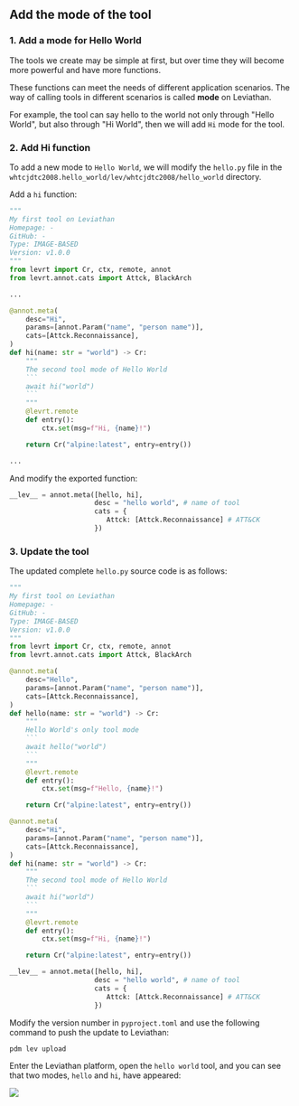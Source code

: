 ## Add the mode of the tool

### 1. Add a mode for Hello World

The tools we create may be simple at first, but over time they will become more powerful and have more functions.

These functions can meet the needs of different application scenarios. The way of calling tools in different scenarios is called **mode** on Leviathan.

For example, the tool can say hello to the world not only through "Hello World", but also through "Hi World", then we will add `Hi` mode for the tool.

### 2. Add Hi function

To add a new mode to `Hello World`, we will modify the `hello.py` file in the `whtcjdtc2008.hello_world/lev/whtcjdtc2008/hello_world` directory.

Add a `hi` function:

```python
"""
My first tool on Leviathan
Homepage: -
GitHub: -
Type: IMAGE-BASED
Version: v1.0.0
"""
from levrt import Cr, ctx, remote, annot
from levrt.annot.cats import Attck, BlackArch

...

@annot.meta(
    desc="Hi",
    params=[annot.Param("name", "person name")],
    cats=[Attck.Reconnaissance],
)
def hi(name: str = "world") -> Cr:
    """
    The second tool mode of Hello World
    ```
    await hi("world")
    ```
    """
    @levrt.remote
    def entry():
        ctx.set(msg=f"Hi, {name}!")

    return Cr("alpine:latest", entry=entry())

...
```

And modify the exported function:

```python
__lev__ = annot.meta([hello, hi],
                     desc = "hello world", # name of tool
                     cats = {
                        Attck: [Attck.Reconnaissance] # ATT&CK
                     })
```

### 3. Update the tool

The updated complete `hello.py` source code is as follows:

```python
"""
My first tool on Leviathan
Homepage: -
GitHub: -
Type: IMAGE-BASED
Version: v1.0.0
"""
from levrt import Cr, ctx, remote, annot
from levrt.annot.cats import Attck, BlackArch

@annot.meta(
    desc="Hello",
    params=[annot.Param("name", "person name")],
    cats=[Attck.Reconnaissance],
)
def hello(name: str = "world") -> Cr:
    """
    Hello World's only tool mode
    ```
    await hello("world")
    ```
    """
    @levrt.remote
    def entry():
        ctx.set(msg=f"Hello, {name}!")

    return Cr("alpine:latest", entry=entry())

@annot.meta(
    desc="Hi",
    params=[annot.Param("name", "person name")],
    cats=[Attck.Reconnaissance],
)
def hi(name: str = "world") -> Cr:
    """
    The second tool mode of Hello World
    ```
    await hi("world")
    ```
    """
    @levrt.remote
    def entry():
        ctx.set(msg=f"Hi, {name}!")

    return Cr("alpine:latest", entry=entry())

__lev__ = annot.meta([hello, hi],
                     desc = "hello world", # name of tool
                     cats = {
                        Attck: [Attck.Reconnaissance] # ATT&CK
                     })
```

Modify the version number in `pyproject.toml` and use the following command to push the update to Leviathan:

```bash
pdm lev upload
```

Enter the Leviathan platform, open the `hello world` tool, and you can see that two modes, `hello` and `hi`, have appeared:

![](https://levimg.s3.cn-northwest-1.amazonaws.com.cn/l/8-1.png)
